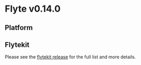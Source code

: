 # Flyte v0.14.0

## Platform


## Flytekit

Please see the [flytekit release](https://github.com/flyteorg/flytekit/releases/tag/v0.18.0) for the full list and more details.
